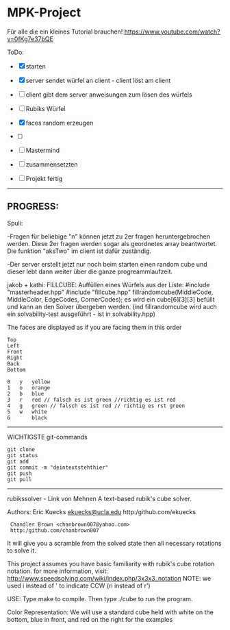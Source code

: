 # MPK-Project

Für alle die ein kleines Tutorial brauchen!
https://www.youtube.com/watch?v=0fKg7e37bQE


ToDo: 


-[x] starten

-[x] server sendet würfel an client - client löst am client

-[ ] client gibt dem server anweisungen zum lösen des würfels

-[ ] Rubiks Würfel

-[x] faces random erzeugen 

-[ ] 

-[ ] Mastermind

-[ ] zusammensetzten

-[ ] Projekt fertig 

_____________________________________________________________________________

## PROGRESS:

Spuli:

-Fragen für beliebige "n" können jetzt zu 2er fragen heruntergebrochen werden. Diese 2er fragen werden sogar als geordnetes array beantwortet. Die funktion "aksTwo" im client ist dafür zuständig.

-Der server erstellt jetzt nur noch beim starten einen random cube und dieser lebt dann weiter über die ganze progreammlaufzeit.

jakob + kathi:
FILLCUBE:
Auffüllen eines Würfels aus der Liste:
#include "masterheader.hpp"
#include "fillcube.hpp"
    fillrandomcube(MiddleCode, MiddleColor, EdgeCodes, CornerCodes);
es wird ein cube[6][3][3] befüllt und kann an den Solver übergeben werden. 
(ind fillrandomcube wird auch ein solvability-test ausgeführt - ist in solvability.hpp)




The faces are displayed as if you are facing them in this order
	
	Top
	Left
	Front
	Right
	Back
	Bottom

	0   y   yellow
	1   o   orange
	2   b   blue    
	3   r   red // falsch es ist green //richtig es ist red
	4   g   green // falsch es ist red // richtig es rst green
	5   w   white
	6       black


_____________________________________________________________________________

WICHTIGSTE git-commands
    
    git clone
    git status
    git add
    git commit -m "deintextstehthier"
    git push
    git pull


_____________________________________________________________________________
rubikssolver - Link von Mehnen 
A text-based rubik's cube solver. 

Authors: Eric Kuecks <ekuecks@ucla.edu>
	 http:/github.com/ekuecks
	 
	 Chandler Brown <chanbrown007@yahoo.com>
	 http:/github.com/chanbrown007

It will give you a scramble from the solved state then
all necessary rotations to solve it.

This project assumes you have basic familiarity with 
rubik's cube rotation notation.
for more information, visit:
http://www.speedsolving.com/wiki/index.php/3x3x3_notation
NOTE: we used i instead of ' to indicate CCW (ri instead of r')

USE:
Type make to compile.
Then type ./cube to run the program.

Color Representation:
We will use a standard cube held with white on the bottom, blue
in front, and red on the right for the examples






